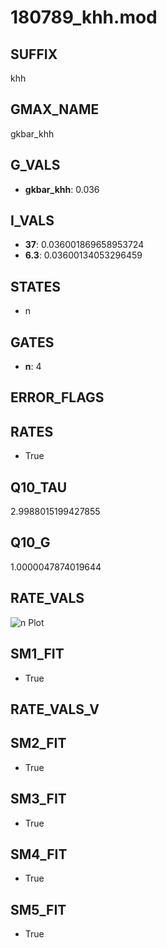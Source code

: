 # 180789_khh.mod

## SUFFIX

khh

## GMAX_NAME

gkbar_khh

## G_VALS

- **gkbar_khh**: 0.036

## I_VALS

- **37**: 0.036001869658953724
- **6.3**: 0.03600134053296459

## STATES

- n

## GATES

- **n**: 4

## ERROR_FLAGS


## RATES

- True

## Q10_TAU

2.9988015199427855

## Q10_G

1.0000047874019644

## RATE_VALS

![n Plot](/Users/pbozelos/Dropbox/icg-Chai-Panos/supermodels/output_markdown_files/K/180789_khh.mod/images/n.png)

## SM1_FIT

- True

## RATE_VALS_V

## SM2_FIT

- True

## SM3_FIT

- True

## SM4_FIT

- True

## SM5_FIT

- True

